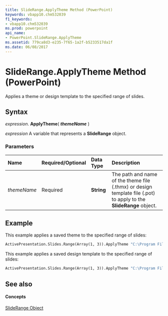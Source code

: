 ```yaml
---
title: SlideRange.ApplyTheme Method (PowerPoint)
keywords: vbapp10.chm532039
f1_keywords:
- vbapp10.chm532039
ms.prod: powerpoint
api_name:
- PowerPoint.SlideRange.ApplyTheme
ms.assetid: 779ca8d3-e235-7f65-1a2f-b5233517da1f
ms.date: 06/08/2017
---
```



# SlideRange.ApplyTheme Method (PowerPoint)

Applies a theme or design template to the specified range of slides.


## Syntax

 _expression_. **ApplyTheme**( **_themeName_** )

 _expression_ A variable that represents a **SlideRange** object.


### Parameters



|**Name**|**Required/Optional**|**Data Type**|**Description**|
|:-----|:-----|:-----|:-----|
| _themeName_|Required|**String**|The path and name of the theme file (.thmx) or design template file (.pot) to apply to the **SlideRange** object.|

## Example

This example applies a saved theme to the specified range of slides:


```vb
ActivePresentation.Slides.Range(Array(1, 3)).ApplyTheme "C:\Program Files\Microsoft Office\Templates\MyTheme.thmx"
```

This example applies a saved design template to the specified range of slides:




```vb
ActivePresentation.Slides.Range(Array(1, 3)).ApplyTheme "C:\Program Files\Microsoft Office\Templates\MyTheme.pot"
```


## See also


#### Concepts


[SlideRange Object](sliderange-object-powerpoint.md)

